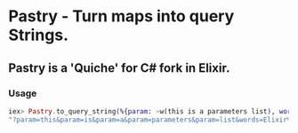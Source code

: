 # Pastry - Turn maps into query Strings.

## Pastry is a 'Quiche' for C# fork in Elixir.

### Usage
```elixir
iex> Pastry.to_query_string(%{param: ~w(this is a parameters list), words: "Elixir is fun!"})
"?param=this&param=is&param=a&param=parameters&param=list&words=Elixir%20is%20fun!"
```
